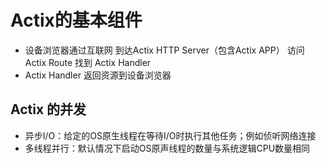# Actix的基本组件

- 设备浏览器通过互联网 到达Actix HTTP Server（包含Actix APP） 访问 Actix Route 找到 Actix Handler
- Actix Handler 返回资源到设备浏览器


## Actix 的并发
- 异步I/O：给定的OS原生线程在等待I/O时执行其他任务；例如侦听网络连接
- 多线程并行：默认情况下启动OS原声线程的数量与系统逻辑CPU数量相同
